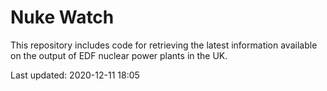 # Nuke Watch

This repository includes code for retrieving the latest information available on the output of EDF nuclear power plants in the UK.

Last updated: 2020-12-11 18:05